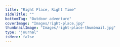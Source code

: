```yaml
---
title: "Right Place, Right Time"
sideTitle: ""
bottomTag: "Outdoor adventure"
coverImage: "Images/right-place.jpg"
thumbnailImage: "Images/right-place-thumbnail.jpg"
type: "journal"
isHero: false
---
```

